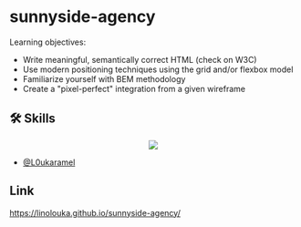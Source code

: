 # sunnyside-agency

Learning objectives:

- Write meaningful, semantically correct HTML (check on W3C)
- Use modern positioning techniques using the grid and/or flexbox model
- Familiarize yourself with BEM methodology
- Create a "pixel-perfect" integration from a given wireframe

## 🛠 Skills
<p align="center">
  <a href="https://skillicons.dev">
    <img src="https://skillicons.dev/icons?i=html,css,sass" />
  </a>
</p>

- [@L0ukaramel](https://github.com/LinoLouka)


## Link

https://linolouka.github.io/sunnyside-agency/
